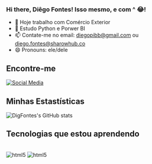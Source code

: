 ### Hi there,  Diêgo Fontes! Isso mesmo, e com ^ 😂!

- 🔭 Hoje trabalho com Comércio Exterior
- 🌱 Estudo Python e Porwer BI
- 📫 Contate-me no email: diegopibb@gmail.com ou diego.fontes@sharowhub.co
- 😄 Pronouns: ele/dele

## Encontre-me
[![Social Media](https://img.shields.io/badge/LinkedIn-0077B5?style=for-the-badge&logo=linkedin&logoColor=white)](https://www.linkedin.com/in/diego-fontes-064187164/)

## Minhas Estastísticas
![DigFontes's GitHub stats](https://github-readme-stats.vercel.app/api?username=DigFontes&show_icons=true&theme=blue-green)

## Tecnologias que estou aprendendo
<div style="display: inline_block"><br/>
  <img align="center" alt="html5" src="https://img.shields.io/badge/Python-14354C?style=for-the-badge&logo=python&logoColor=white"/>
  <img align="center" alt="html5" src="https://img.shields.io/badge/Power BI-E59D23?style=for-the-badge&logo=powerbi&logoColor=white"/>
</div>

